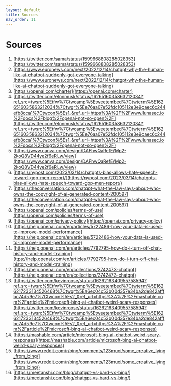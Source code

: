 ```yaml
---
layout: default
title: Sources
nav_order: 11
---
```


# Sources

1. [https://twitter.com/sama/status/1599668808285028353](https://twitter.com/sama/status/1599668808285028353)
2. [https://www.euronews.com/next/2022/12/14/chatgpt-why-the-human-like-ai-chatbot-suddenly-got-everyone-talking](https://www.euronews.com/next/2022/12/14/chatgpt-why-the-human-like-ai-chatbot-suddenly-got-everyone-talking)
3. [https://openai.com/charter](https://openai.com/charter)
4. [https://twitter.com/elonmusk/status/1626516035863212034?ref_src=twsrc%5Etfw%7Ctwcamp%5Etweetembed%7Ctwterm%5E1626516035863212034%7Ctwgr%5Ee76aa07e52fdc105112e3e9caec6c244efb8cca1%7Ctwcon%5Es1_&ref_url=https%3A%2F%2Fwww.lunasec.io%2Fdocs%2Fblog%2Fopenai-not-so-open%2F](https://twitter.com/elonmusk/status/1626516035863212034?ref_src=twsrc%5Etfw%7Ctwcamp%5Etweetembed%7Ctwterm%5E1626516035863212034%7Ctwgr%5Ee76aa07e52fdc105112e3e9caec6c244efb8cca1%7Ctwcon%5Es1_&ref_url=https%3A%2F%2Fwww.lunasec.io%2Fdocs%2Fblog%2Fopenai-not-so-open%2F)
5. [https://www.canva.com/design/DAFhwQaRefE/Mp2-2koQ8VD44ye2f6eRLw/view](https://www.canva.com/design/DAFhwQaRefE/Mp2-2koQ8VD44ye2f6eRLw/view)
6. [https://nypost.com/2023/03/14/chatgpts-bias-allows-hate-speech-toward-gop-men-report/](https://nypost.com/2023/03/14/chatgpts-bias-allows-hate-speech-toward-gop-men-report/)
7. [https://theconversation.com/chatgpt-what-the-law-says-about-who-owns-the-copyright-of-ai-generated-content-200597](https://theconversation.com/chatgpt-what-the-law-says-about-who-owns-the-copyright-of-ai-generated-content-200597)
8. [https://openai.com/policies/terms-of-use](https://openai.com/policies/terms-of-use)
9. [https://openai.com/privacy-policy](https://openai.com/privacy-policy)
10. [https://help.openai.com/en/articles/5722486-how-your-data-is-used-to-improve-model-performance](https://help.openai.com/en/articles/5722486-how-your-data-is-used-to-improve-model-performance)
11. [https://help.openai.com/en/articles/7792795-how-do-i-turn-off-chat-history-and-model-training](ttps://help.openai.com/en/articles/7792795-how-do-i-turn-off-chat-history-and-model-training)
12. [https://help.openai.com/en/collections/3742473-chatgpt](https://help.openai.com/en/collections/3742473-chatgpt)
13. [https://twitter.com/kevinroose/status/1626216340955758594?ref_src=twsrc%5Etfw%7Ctwcamp%5Etweetembed%7Ctwterm%5E1626217233134526468%7Ctwgr%5Ea6ec04c53b00d357e34ba2de842afffbc74d59e7%7Ctwcon%5Es2_&ref_url=https%3A%2F%2Fmashable.com%2Farticle%2Fmicrosoft-bing-ai-chatbot-weird-scary-responses](https://twitter.com/kevinroose/status/1626216340955758594?ref_src=twsrc%5Etfw%7Ctwcamp%5Etweetembed%7Ctwterm%5E1626217233134526468%7Ctwgr%5Ea6ec04c53b00d357e34ba2de842afffbc74d59e7%7Ctwcon%5Es2_&ref_url=https%3A%2F%2Fmashable.com%2Farticle%2Fmicrosoft-bing-ai-chatbot-weird-scary-responses)
14. [https://mashable.com/article/microsoft-bing-ai-chatbot-weird-scary-responses](https://mashable.com/article/microsoft-bing-ai-chatbot-weird-scary-responses)
15. [https://www.reddit.com/r/bing/comments/123muoi/some_creative_lying_from_bing/](https://www.reddit.com/r/bing/comments/123muoi/some_creative_lying_from_bing/)
16. [https://meetanshi.com/blog/chatgpt-vs-bard-vs-bing/](https://meetanshi.com/blog/chatgpt-vs-bard-vs-bing/)
